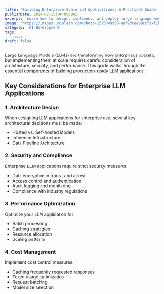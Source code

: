 ```yaml
---
title: 'Building Enterprise-Scale LLM Applications: A Practical Guide'
publishDate: 2024-02-15T00:00:00Z
excerpt: 'Learn how to design, implement, and deploy large language models at enterprise scale with considerations for security, cost, and performance.'
image: 'https://images.unsplash.com/photo-1555949963-aa79dcee981c?ixlib=rb-4.0.3&auto=format&fit=crop&w=2070&q=80'
category: 'AI Development'
tags:
  - test
draft: false
---
```



Large Language Models (LLMs) are transforming how enterprises operate, but implementing them at scale requires careful consideration of architecture, security, and performance. This guide walks through the essential components of building production-ready LLM applications.

## Key Considerations for Enterprise LLM Applications

### 1. Architecture Design
When designing LLM applications for enterprise use, several key architectural decisions must be made:

- Hosted vs. Self-hosted Models
- Inference Infrastructure
- Data Pipeline Architecture

### 2. Security and Compliance
Enterprise LLM applications require strict security measures:

- Data encryption in transit and at rest
- Access control and authentication
- Audit logging and monitoring
- Compliance with industry regulations

### 3. Performance Optimization
Optimize your LLM application for:

- Batch processing
- Caching strategies
- Resource allocation
- Scaling patterns

### 4. Cost Management
Implement cost control measures:

- Caching frequently requested responses
- Token usage optimization
- Request batching
- Model size selection